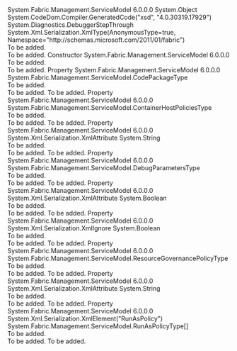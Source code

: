 <Type Name="ServicePackageTypeDigestedCodePackage" FullName="System.Fabric.Management.ServiceModel.ServicePackageTypeDigestedCodePackage">
  <TypeSignature Language="C#" Value="public class ServicePackageTypeDigestedCodePackage" />
  <TypeSignature Language="ILAsm" Value=".class public auto ansi beforefieldinit ServicePackageTypeDigestedCodePackage extends System.Object" />
  <TypeSignature Language="DocId" Value="T:System.Fabric.Management.ServiceModel.ServicePackageTypeDigestedCodePackage" />
  <TypeSignature Language="VB.NET" Value="Public Class ServicePackageTypeDigestedCodePackage" />
  <TypeSignature Language="F#" Value="type ServicePackageTypeDigestedCodePackage = class" />
  <AssemblyInfo>
    <AssemblyName>System.Fabric.Management.ServiceModel</AssemblyName>
    <AssemblyVersion>6.0.0.0</AssemblyVersion>
  </AssemblyInfo>
  <Base>
    <BaseTypeName>System.Object</BaseTypeName>
  </Base>
  <Interfaces />
  <Attributes>
    <Attribute>
      <AttributeName>System.CodeDom.Compiler.GeneratedCode("xsd", "4.0.30319.17929")</AttributeName>
    </Attribute>
    <Attribute>
      <AttributeName>System.Diagnostics.DebuggerStepThrough</AttributeName>
    </Attribute>
    <Attribute>
      <AttributeName>System.Xml.Serialization.XmlType(AnonymousType=true, Namespace="http://schemas.microsoft.com/2011/01/fabric")</AttributeName>
    </Attribute>
  </Attributes>
  <Docs>
    <summary>To be added.</summary>
    <remarks>To be added.</remarks>
  </Docs>
  <Members>
    <Member MemberName=".ctor">
      <MemberSignature Language="C#" Value="public ServicePackageTypeDigestedCodePackage ();" />
      <MemberSignature Language="ILAsm" Value=".method public hidebysig specialname rtspecialname instance void .ctor() cil managed" />
      <MemberSignature Language="DocId" Value="M:System.Fabric.Management.ServiceModel.ServicePackageTypeDigestedCodePackage.#ctor" />
      <MemberSignature Language="VB.NET" Value="Public Sub New ()" />
      <MemberType>Constructor</MemberType>
      <AssemblyInfo>
        <AssemblyName>System.Fabric.Management.ServiceModel</AssemblyName>
        <AssemblyVersion>6.0.0.0</AssemblyVersion>
      </AssemblyInfo>
      <Parameters />
      <Docs>
        <summary>To be added.</summary>
        <remarks>To be added.</remarks>
      </Docs>
    </Member>
    <Member MemberName="CodePackage">
      <MemberSignature Language="C#" Value="public System.Fabric.Management.ServiceModel.CodePackageType CodePackage { get; set; }" />
      <MemberSignature Language="ILAsm" Value=".property instance class System.Fabric.Management.ServiceModel.CodePackageType CodePackage" />
      <MemberSignature Language="DocId" Value="P:System.Fabric.Management.ServiceModel.ServicePackageTypeDigestedCodePackage.CodePackage" />
      <MemberSignature Language="VB.NET" Value="Public Property CodePackage As CodePackageType" />
      <MemberSignature Language="F#" Value="member this.CodePackage : System.Fabric.Management.ServiceModel.CodePackageType with get, set" Usage="System.Fabric.Management.ServiceModel.ServicePackageTypeDigestedCodePackage.CodePackage" />
      <MemberType>Property</MemberType>
      <AssemblyInfo>
        <AssemblyName>System.Fabric.Management.ServiceModel</AssemblyName>
        <AssemblyVersion>6.0.0.0</AssemblyVersion>
      </AssemblyInfo>
      <ReturnValue>
        <ReturnType>System.Fabric.Management.ServiceModel.CodePackageType</ReturnType>
      </ReturnValue>
      <Docs>
        <summary>To be added.</summary>
        <value>To be added.</value>
        <remarks>To be added.</remarks>
      </Docs>
    </Member>
    <Member MemberName="ContainerHostPolicies">
      <MemberSignature Language="C#" Value="public System.Fabric.Management.ServiceModel.ContainerHostPoliciesType ContainerHostPolicies { get; set; }" />
      <MemberSignature Language="ILAsm" Value=".property instance class System.Fabric.Management.ServiceModel.ContainerHostPoliciesType ContainerHostPolicies" />
      <MemberSignature Language="DocId" Value="P:System.Fabric.Management.ServiceModel.ServicePackageTypeDigestedCodePackage.ContainerHostPolicies" />
      <MemberSignature Language="VB.NET" Value="Public Property ContainerHostPolicies As ContainerHostPoliciesType" />
      <MemberSignature Language="F#" Value="member this.ContainerHostPolicies : System.Fabric.Management.ServiceModel.ContainerHostPoliciesType with get, set" Usage="System.Fabric.Management.ServiceModel.ServicePackageTypeDigestedCodePackage.ContainerHostPolicies" />
      <MemberType>Property</MemberType>
      <AssemblyInfo>
        <AssemblyName>System.Fabric.Management.ServiceModel</AssemblyName>
        <AssemblyVersion>6.0.0.0</AssemblyVersion>
      </AssemblyInfo>
      <ReturnValue>
        <ReturnType>System.Fabric.Management.ServiceModel.ContainerHostPoliciesType</ReturnType>
      </ReturnValue>
      <Docs>
        <summary>To be added.</summary>
        <value>To be added.</value>
        <remarks>To be added.</remarks>
      </Docs>
    </Member>
    <Member MemberName="ContentChecksum">
      <MemberSignature Language="C#" Value="public string ContentChecksum { get; set; }" />
      <MemberSignature Language="ILAsm" Value=".property instance string ContentChecksum" />
      <MemberSignature Language="DocId" Value="P:System.Fabric.Management.ServiceModel.ServicePackageTypeDigestedCodePackage.ContentChecksum" />
      <MemberSignature Language="VB.NET" Value="Public Property ContentChecksum As String" />
      <MemberSignature Language="F#" Value="member this.ContentChecksum : string with get, set" Usage="System.Fabric.Management.ServiceModel.ServicePackageTypeDigestedCodePackage.ContentChecksum" />
      <MemberType>Property</MemberType>
      <AssemblyInfo>
        <AssemblyName>System.Fabric.Management.ServiceModel</AssemblyName>
        <AssemblyVersion>6.0.0.0</AssemblyVersion>
      </AssemblyInfo>
      <Attributes>
        <Attribute>
          <AttributeName>System.Xml.Serialization.XmlAttribute</AttributeName>
        </Attribute>
      </Attributes>
      <ReturnValue>
        <ReturnType>System.String</ReturnType>
      </ReturnValue>
      <Docs>
        <summary>To be added.</summary>
        <value>To be added.</value>
        <remarks>To be added.</remarks>
      </Docs>
    </Member>
    <Member MemberName="DebugParameters">
      <MemberSignature Language="C#" Value="public System.Fabric.Management.ServiceModel.DebugParametersType DebugParameters { get; set; }" />
      <MemberSignature Language="ILAsm" Value=".property instance class System.Fabric.Management.ServiceModel.DebugParametersType DebugParameters" />
      <MemberSignature Language="DocId" Value="P:System.Fabric.Management.ServiceModel.ServicePackageTypeDigestedCodePackage.DebugParameters" />
      <MemberSignature Language="VB.NET" Value="Public Property DebugParameters As DebugParametersType" />
      <MemberSignature Language="F#" Value="member this.DebugParameters : System.Fabric.Management.ServiceModel.DebugParametersType with get, set" Usage="System.Fabric.Management.ServiceModel.ServicePackageTypeDigestedCodePackage.DebugParameters" />
      <MemberType>Property</MemberType>
      <AssemblyInfo>
        <AssemblyName>System.Fabric.Management.ServiceModel</AssemblyName>
        <AssemblyVersion>6.0.0.0</AssemblyVersion>
      </AssemblyInfo>
      <ReturnValue>
        <ReturnType>System.Fabric.Management.ServiceModel.DebugParametersType</ReturnType>
      </ReturnValue>
      <Docs>
        <summary>To be added.</summary>
        <value>To be added.</value>
        <remarks>To be added.</remarks>
      </Docs>
    </Member>
    <Member MemberName="IsShared">
      <MemberSignature Language="C#" Value="public bool IsShared { get; set; }" />
      <MemberSignature Language="ILAsm" Value=".property instance bool IsShared" />
      <MemberSignature Language="DocId" Value="P:System.Fabric.Management.ServiceModel.ServicePackageTypeDigestedCodePackage.IsShared" />
      <MemberSignature Language="VB.NET" Value="Public Property IsShared As Boolean" />
      <MemberSignature Language="F#" Value="member this.IsShared : bool with get, set" Usage="System.Fabric.Management.ServiceModel.ServicePackageTypeDigestedCodePackage.IsShared" />
      <MemberType>Property</MemberType>
      <AssemblyInfo>
        <AssemblyName>System.Fabric.Management.ServiceModel</AssemblyName>
        <AssemblyVersion>6.0.0.0</AssemblyVersion>
      </AssemblyInfo>
      <Attributes>
        <Attribute>
          <AttributeName>System.Xml.Serialization.XmlAttribute</AttributeName>
        </Attribute>
      </Attributes>
      <ReturnValue>
        <ReturnType>System.Boolean</ReturnType>
      </ReturnValue>
      <Docs>
        <summary>To be added.</summary>
        <value>To be added.</value>
        <remarks>To be added.</remarks>
      </Docs>
    </Member>
    <Member MemberName="IsSharedSpecified">
      <MemberSignature Language="C#" Value="public bool IsSharedSpecified { get; set; }" />
      <MemberSignature Language="ILAsm" Value=".property instance bool IsSharedSpecified" />
      <MemberSignature Language="DocId" Value="P:System.Fabric.Management.ServiceModel.ServicePackageTypeDigestedCodePackage.IsSharedSpecified" />
      <MemberSignature Language="VB.NET" Value="Public Property IsSharedSpecified As Boolean" />
      <MemberSignature Language="F#" Value="member this.IsSharedSpecified : bool with get, set" Usage="System.Fabric.Management.ServiceModel.ServicePackageTypeDigestedCodePackage.IsSharedSpecified" />
      <MemberType>Property</MemberType>
      <AssemblyInfo>
        <AssemblyName>System.Fabric.Management.ServiceModel</AssemblyName>
        <AssemblyVersion>6.0.0.0</AssemblyVersion>
      </AssemblyInfo>
      <Attributes>
        <Attribute>
          <AttributeName>System.Xml.Serialization.XmlIgnore</AttributeName>
        </Attribute>
      </Attributes>
      <ReturnValue>
        <ReturnType>System.Boolean</ReturnType>
      </ReturnValue>
      <Docs>
        <summary>To be added.</summary>
        <value>To be added.</value>
        <remarks>To be added.</remarks>
      </Docs>
    </Member>
    <Member MemberName="ResourceGovernancePolicy">
      <MemberSignature Language="C#" Value="public System.Fabric.Management.ServiceModel.ResourceGovernancePolicyType ResourceGovernancePolicy { get; set; }" />
      <MemberSignature Language="ILAsm" Value=".property instance class System.Fabric.Management.ServiceModel.ResourceGovernancePolicyType ResourceGovernancePolicy" />
      <MemberSignature Language="DocId" Value="P:System.Fabric.Management.ServiceModel.ServicePackageTypeDigestedCodePackage.ResourceGovernancePolicy" />
      <MemberSignature Language="VB.NET" Value="Public Property ResourceGovernancePolicy As ResourceGovernancePolicyType" />
      <MemberSignature Language="F#" Value="member this.ResourceGovernancePolicy : System.Fabric.Management.ServiceModel.ResourceGovernancePolicyType with get, set" Usage="System.Fabric.Management.ServiceModel.ServicePackageTypeDigestedCodePackage.ResourceGovernancePolicy" />
      <MemberType>Property</MemberType>
      <AssemblyInfo>
        <AssemblyName>System.Fabric.Management.ServiceModel</AssemblyName>
        <AssemblyVersion>6.0.0.0</AssemblyVersion>
      </AssemblyInfo>
      <ReturnValue>
        <ReturnType>System.Fabric.Management.ServiceModel.ResourceGovernancePolicyType</ReturnType>
      </ReturnValue>
      <Docs>
        <summary>To be added.</summary>
        <value>To be added.</value>
        <remarks>To be added.</remarks>
      </Docs>
    </Member>
    <Member MemberName="RolloutVersion">
      <MemberSignature Language="C#" Value="public string RolloutVersion { get; set; }" />
      <MemberSignature Language="ILAsm" Value=".property instance string RolloutVersion" />
      <MemberSignature Language="DocId" Value="P:System.Fabric.Management.ServiceModel.ServicePackageTypeDigestedCodePackage.RolloutVersion" />
      <MemberSignature Language="VB.NET" Value="Public Property RolloutVersion As String" />
      <MemberSignature Language="F#" Value="member this.RolloutVersion : string with get, set" Usage="System.Fabric.Management.ServiceModel.ServicePackageTypeDigestedCodePackage.RolloutVersion" />
      <MemberType>Property</MemberType>
      <AssemblyInfo>
        <AssemblyName>System.Fabric.Management.ServiceModel</AssemblyName>
        <AssemblyVersion>6.0.0.0</AssemblyVersion>
      </AssemblyInfo>
      <Attributes>
        <Attribute>
          <AttributeName>System.Xml.Serialization.XmlAttribute</AttributeName>
        </Attribute>
      </Attributes>
      <ReturnValue>
        <ReturnType>System.String</ReturnType>
      </ReturnValue>
      <Docs>
        <summary>To be added.</summary>
        <value>To be added.</value>
        <remarks>To be added.</remarks>
      </Docs>
    </Member>
    <Member MemberName="RunAsPolicy">
      <MemberSignature Language="C#" Value="public System.Fabric.Management.ServiceModel.RunAsPolicyType[] RunAsPolicy { get; set; }" />
      <MemberSignature Language="ILAsm" Value=".property instance class System.Fabric.Management.ServiceModel.RunAsPolicyType[] RunAsPolicy" />
      <MemberSignature Language="DocId" Value="P:System.Fabric.Management.ServiceModel.ServicePackageTypeDigestedCodePackage.RunAsPolicy" />
      <MemberSignature Language="VB.NET" Value="Public Property RunAsPolicy As RunAsPolicyType()" />
      <MemberSignature Language="F#" Value="member this.RunAsPolicy : System.Fabric.Management.ServiceModel.RunAsPolicyType[] with get, set" Usage="System.Fabric.Management.ServiceModel.ServicePackageTypeDigestedCodePackage.RunAsPolicy" />
      <MemberType>Property</MemberType>
      <AssemblyInfo>
        <AssemblyName>System.Fabric.Management.ServiceModel</AssemblyName>
        <AssemblyVersion>6.0.0.0</AssemblyVersion>
      </AssemblyInfo>
      <Attributes>
        <Attribute>
          <AttributeName>System.Xml.Serialization.XmlElement("RunAsPolicy")</AttributeName>
        </Attribute>
      </Attributes>
      <ReturnValue>
        <ReturnType>System.Fabric.Management.ServiceModel.RunAsPolicyType[]</ReturnType>
      </ReturnValue>
      <Docs>
        <summary>To be added.</summary>
        <value>To be added.</value>
        <remarks>To be added.</remarks>
      </Docs>
    </Member>
  </Members>
</Type>